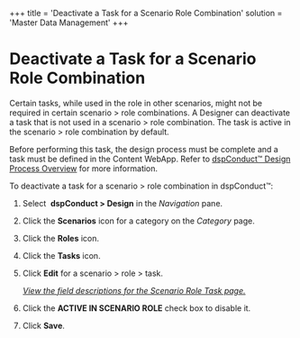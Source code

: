 +++
title = 'Deactivate a Task for a Scenario Role Combination'
solution = 'Master Data Management'
+++

# Deactivate a Task for a Scenario Role Combination

Certain tasks, while used in the role in other scenarios, might not be
required in certain scenario \> role combinations. A Designer can
deactivate a task that is not used in a scenario \> role combination.
The task is active in the scenario \> role combination by default.

Before performing this task, the design process must be complete and a
task must be defined in the Content WebApp. Refer to [dspConduct™ Design
Process Overview](dspConduct_Design_Process_Overview.htm) for more
information.

To deactivate a task for a scenario \> role combination in dspConduct™:

1.  Select  <span style="font-weight: bold;">dspConduct \>
    </span>**Design** in the *Navigation* pane.

2.  Click the **Scenarios** icon for a category on the *Category* page.

3.  Click the **Roles** icon.

4.  Click the **Tasks** icon.

5.  Click **Edit** for a scenario \> role \> task.
    
    *[View the field descriptions for the Scenario Role Task
    page.](../Page_Desc/Scenario_Role_Task_H.htm)*

6.  Click the **ACTIVE IN SCENARIO ROLE** check box to disable it.

7.  Click **Save**.
